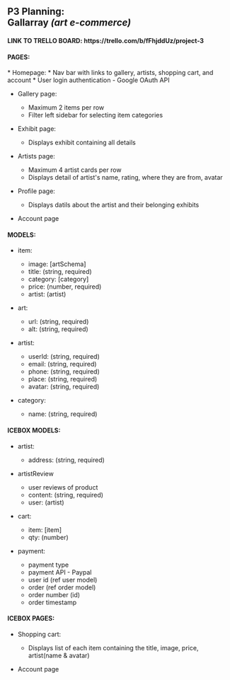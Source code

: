 <h2>P3 Planning:<br/>
Gallarray <i>(art e-commerce)</i></h2>

<h4>LINK TO TRELLO BOARD: https://trello.com/b/fFhjddUz/project-3</h4>

<h4>PAGES:</h4>
* Homepage:
    * Nav bar with links to gallery, artists, shopping cart, and account
    * User login authentication - Google OAuth API

* Gallery page:
    * Maximum 2 items per row
    * Filter left sidebar for selecting item categories

* Exhibit page:
    * Displays exhibit containing all details

* Artists page:
    * Maximum 4 artist cards per row
    * Displays detail of artist's name, rating, where they are from, avatar

* Profile page:
    * Displays datils about the artist and their belonging exhibits

* Account page


<h4>MODELS:</h4>

* item:
    * image: [artSchema]
    * title: (string, required)
    * category: [category]
    * price: (number, required)
    * artist: (artist)

* art:
    * url: (string, required)
    * alt: (string, required)

* artist:
    * userId: (string, required)
    * email: (string, required)
    * phone: (string, required)
    * place: (string, required)
    * avatar: (string, required)

* category:
    * name: (string, required)


<h4>ICEBOX MODELS:</h4>

* artist:
    * address: (string, required)

* artistReview
    * user reviews of product
    * content: (string, required)
    * user: (artist)

* cart:
    * item: [item]
    * qty: (number)

* payment:
    * payment type
    * payment API - Paypal
    * user id (ref user model)
    * order (ref order model)
    * order number (id)
    * order timestamp


<h4>ICEBOX PAGES:</h4>

* Shopping cart:
    * Displays list of each item containing the title, image, price, artist(name & avatar)

* Account page
